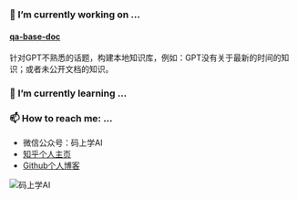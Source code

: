 ### 🔭 I’m currently working on ...

#### [qa-base-doc](https://github.com/erberry/openai-cookbook-demo/tree/main/qa-base-doc)

针对GPT不熟悉的话题，构建本地知识库，例如：GPT没有关于最新的时间的知识；或者未公开文档的知识。

###  🌱 I’m currently learning ...

### 📫 How to reach me: ...

* 微信公众号：码上学AI
* [知乎个人主页](https://www.zhihu.com/people/liu-wei-54-20)
* [Github个人博客](https://erberry.github.io/)

![码上学AI](https://erberry.github.io/55.png)
